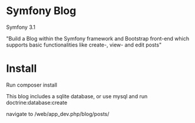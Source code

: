 
Symfony Blog
============

Symfony 3.1

"Build a Blog within the Symfony framework and Bootstrap front-end
which supports basic functionalities like create-, view- and edit
posts"


Install
=======

Run composer install

This blog includes a sqlite database, or use mysql and run doctrine:database:create

navigate to /web/app_dev.php/blog/posts/






